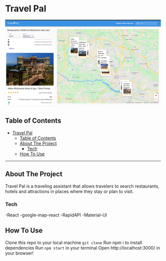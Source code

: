 # Travel Pal

![Travel Pal](public/travel-pal%20.png)

## Table of Contents

- [Travel Pal](#travel-pal)
  - [Table of Contents](#table-of-contents)
  - [About The Project](#about-the-project)
    - [Tech](#tech)
  - [How To Use](#how-to-use)

---

## About The Project

Travel Pal is a traveling assistant that allows travelers to search restaurants, hotels and attractions in places where they stay or plan to visit.

### Tech

-React
-google-map-react
-RapidAPI
-Material-UI

## How To Use

Clone this repo to your local machine `git clone`
Run npm i to install dependencies
Run `npm start` in your terminal
Open http://localhost:3000/ in your browser!
